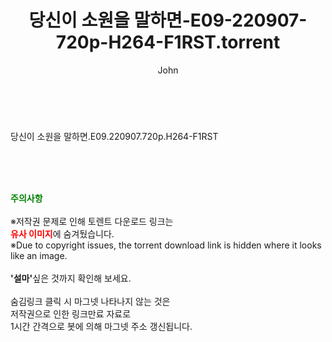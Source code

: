 ﻿---
layout: post
title:  "당신이 소원을 말하면-E09-220907-720p-H264-F1RST.torrent"
author: John
categories: [ 드라마 ]
tags: [  ]
image:  
description: "당신이 소원을 말하면-E09-220907-720p-H264-F1RST torrent 정보 공유"
toc: true
toc_sticky: true
---

<br>

당신이 소원을 말하면.E09.220907.720p.H264-F1RST  
    
<br><br><br>
<p data-ke-size="size16"><b><span style="color: green;">주의사항</span></b><br /><br />※저작권 문제로 인해 토렌트 다운로드 링크는<br /><b><span style="color: red;">유사 이미지</span></b>에 숨겨뒀습니다.<br />※Due to copyright issues, the torrent download link is hidden where it looks like an image.<br /><br /><b>'설마'</b>싶은 것까지 확인해 보세요.<br /><br />숨김링크 클릭 시 마그넷 나타나지 않는 것은<br />저작권으로 인한 링크만료 자료로<br />1시간 간격으로 봇에 의해 마그넷 주소 갱신됩니다.</p>
